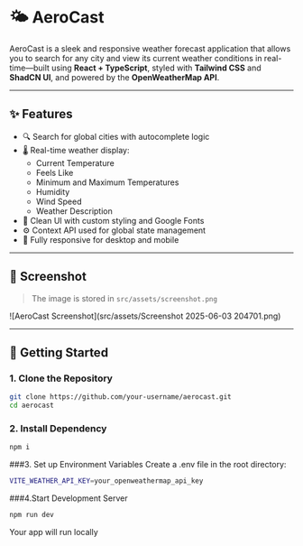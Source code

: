 # 🌤️ AeroCast

AeroCast is a sleek and responsive weather forecast application that allows you to search for any city and view its current weather conditions in real-time—built using **React + TypeScript**, styled with **Tailwind CSS** and **ShadCN UI**, and powered by the **OpenWeatherMap API**.

---

## ✨ Features

- 🔍 Search for global cities with autocomplete logic
- 🌡️ Real-time weather display:
  - Current Temperature
  - Feels Like
  - Minimum and Maximum Temperatures
  - Humidity
  - Wind Speed
  - Weather Description
- 🎨 Clean UI with custom styling and Google Fonts
- ⚙️ Context API used for global state management
- 📱 Fully responsive for desktop and mobile

---

## 📸 Screenshot

> The image is stored in `src/assets/screenshot.png`

![AeroCast Screenshot](src/assets/Screenshot 2025-06-03 204701.png)

---

## 🚀 Getting Started

### 1. Clone the Repository

```bash
git clone https://github.com/your-username/aerocast.git
cd aerocast
```
### 2. Install Dependency

```bash
npm i
```

###3. Set up Environment Variables
Create a .env file in the root directory:
```bash
VITE_WEATHER_API_KEY=your_openweathermap_api_key
```

###4.Start Development Server
```bash
npm run dev
```
Your app will run locally 
